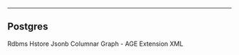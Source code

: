







-----------------------------------------------------------------
Postgres
------------------------------------------------------------------
Rdbms
Hstore
Jsonb
Columnar
Graph - AGE Extension
XML









